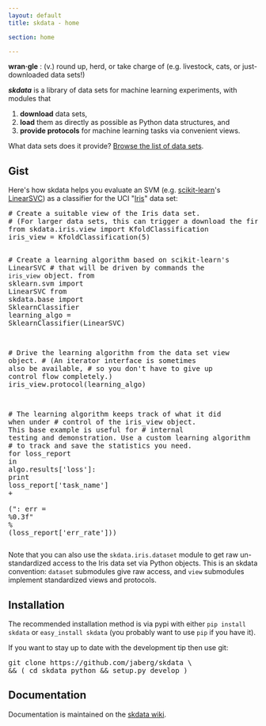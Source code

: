 ```yaml
---
layout: default
title: skdata - home

section: home

---
```


**wran·gle**
: (v.) round up, herd, or take charge of (e.g. livestock, cats, or just-downloaded data sets!)

**_skdata_** is a library of data sets for machine learning experiments, with modules that
1. **download** data sets,
2. **load** them as directly as possible as Python data structures, and
3. **provide protocols** for machine learning tasks via convenient views.

What data sets does it provide?  [Browse the list of data sets](https://github.com/jaberg/skdata/wiki/Data-Set-Modules).

## Gist

Here's how skdata helps you evaluate an SVM (e.g. [scikit-learn](http://scikit-learn.org)'s
[LinearSVC](http://scikit-learn.org/stable/modules/svm.html)) as a classifier for the
UCI "[Iris](http://archive.ics.uci.edu/ml/datasets/Iris)" data set:

<!-- pygmentize -f index_demo.py -->
<div class="highlight"><pre><span class="c"># Create a suitable view of the Iris data set.</span>
<span class="c"># (For larger data sets, this can trigger a download the first time)</span>
<span class="kn">from</span> <span class="nn">skdata.iris.view</span> <span class="kn">import</span> <span class="n">KfoldClassification</span>
<span class="n">iris_view</span> <span class="o">=</span> <span class="n">KfoldClassification</span><span class="p">(</span><span class="mi">5</span><span class="p">)</span>

<span class="c"># Create a learning algorithm based on scikit-learn&#39;s LinearSVC</span>
<span class="c"># that will be driven by commands the `iris_view` object.</span>
<span class="kn">from</span> <span class="nn">sklearn.svm</span> <span class="kn">import</span> <span class="n">LinearSVC</span>
<span class="kn">from</span> <span class="nn">skdata.base</span> <span class="kn">import</span> <span class="n">SklearnClassifier</span>
<span class="n">learning_algo</span> <span class="o">=</span> <span class="n">SklearnClassifier</span><span class="p">(</span><span class="n">LinearSVC</span><span class="p">)</span>

<span class="c"># Drive the learning algorithm from the data set view object.</span>
<span class="c"># (An iterator interface is sometimes also be available,</span>
<span class="c">#  so you don&#39;t have to give up control flow completely.)</span>
<span class="n">iris_view</span><span class="o">.</span><span class="n">protocol</span><span class="p">(</span><span class="n">learning_algo</span><span class="p">)</span>

<span class="c"># The learning algorithm keeps track of what it did when under</span>
<span class="c"># control of the iris_view object. This base example is useful for</span>
<span class="c"># internal testing and demonstration. Use a custom learning algorithm</span>
<span class="c"># to track and save the statistics you need.</span>
<span class="k">for</span> <span class="n">loss_report</span> <span class="ow">in</span> <span class="n">algo</span><span class="o">.</span><span class="n">results</span><span class="p">[</span><span class="s">&#39;loss&#39;</span><span class="p">]:</span>
    <span class="k">print</span> <span class="n">loss_report</span><span class="p">[</span><span class="s">&#39;task_name&#39;</span><span class="p">]</span> <span class="o">+</span> \
        <span class="p">(</span><span class="s">&quot;: err = </span><span class="si">%0.3f</span><span class="s">&quot;</span> <span class="o">%</span> <span class="p">(</span><span class="n">loss_report</span><span class="p">[</span><span class="s">&#39;err_rate&#39;</span><span class="p">]))</span>
</pre></div>

Note that you can also use the `skdata.iris.dataset` module to get raw
un-standardized access to the Iris data set via Python objects.
This is an skdata convention: `dataset` submodules give raw access,
and `view` submodules implement standardized views and protocols.


## Installation

The recommended installation method is via pypi with either
`pip install skdata` or `easy_install skdata` (you probably want to
use `pip` if you have it).

If you want to stay up to date with the development tip then use git:

<!-- pygmentize -f index_git.sh -->
<div class="highlight"><pre>git clone https://github.com/jaberg/skdata <span class="se">\</span>
<span class="o">&amp;&amp;</span> <span class="o">(</span> <span class="nb">cd </span>skdata python <span class="o">&amp;&amp;</span> setup.py develop <span class="o">)</span>
</pre></div>


## Documentation

Documentation is maintained on the [skdata wiki](https://github.com/jaberg/skdata/wiki/).



